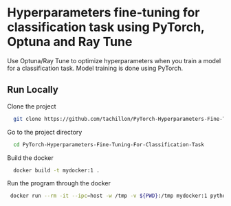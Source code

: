 
# Hyperparameters fine-tuning for classification task using PyTorch, Optuna and Ray Tune

Use Optuna/Ray Tune to optimize hyperparameters when you train a model for a classification task. Model training is done using PyTorch.


## Run Locally

Clone the project

```bash
  git clone https://github.com/tachillon/PyTorch-Hyperparameters-Fine-Tuning-For-Classification-Task
```

Go to the project directory

```bash
  cd PyTorch-Hyperparameters-Fine-Tuning-For-Classification-Task
```

Build the docker

```bash
  docker build -t mydocker:1 .
```

Run the program through the docker

```bash
 docker run --rm -it --ipc=host -w /tmp -v ${PWD}:/tmp mydocker:1 python3 <search_and_train_raytune.py/search_and_train_optuna.py>
```

